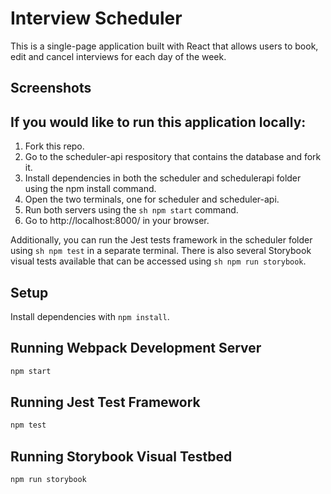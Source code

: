 # Interview Scheduler

This is a single-page application built with React that allows users to book, edit and cancel interviews for each day of the week. 

## Screenshots 

## If you would like to run this application locally:
1. Fork this repo.
2. Go to the scheduler-api respository that contains the database and fork it.
3. Install dependencies in both the scheduler and schedulerapi folder using the npm install command.
4. Open the two terminals, one for scheduler and scheduler-api.
5. Run both servers using the ```sh npm start``` command.
6. Go to http://localhost:8000/ in your browser.

Additionally, you can run the Jest tests framework in the scheduler folder using ```sh npm test``` in a separate terminal. There is also
several Storybook visual tests available that can be accessed using ```sh npm run storybook```.

## Setup

Install dependencies with `npm install`.

## Running Webpack Development Server

```sh
npm start
```

## Running Jest Test Framework

```sh
npm test
```

## Running Storybook Visual Testbed

```sh
npm run storybook
```
